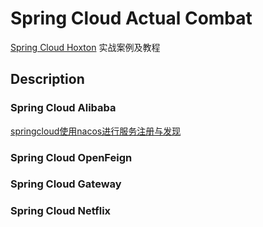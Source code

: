 # Spring Cloud Actual Combat

[Spring Cloud Hoxton](https://spring.io/projects/spring-cloud) 实战案例及教程

## Description

### Spring Cloud Alibaba

[springcloud使用nacos进行服务注册与发现](https://lazycece.github.io/2019/03/20/springcloud使用nacos进行服务注册与发现/)

### Spring Cloud OpenFeign

### Spring Cloud Gateway

### Spring Cloud Netflix

